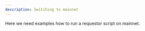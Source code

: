 ```yaml
---
description: Switching to mainnet
---
```


Here we need examples how to run a requestor script on mainnet.